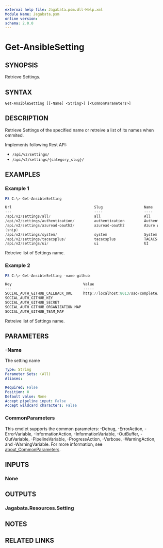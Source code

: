 ```yaml
---
external help file: Jagabata.psm.dll-Help.xml
Module Name: Jagabata.psm
online version:
schema: 2.0.0
---
```


# Get-AnsibleSetting

## SYNOPSIS
Retrieve Settings.

## SYNTAX

```
Get-AnsibleSetting [[-Name] <String>] [<CommonParameters>]
```

## DESCRIPTION
Retrieve Settings of the specified name or retreive a list of its names when ommited.

Implements following Rest API:  
- `/api/v2/settings/`  
- `/api/v2/settings/{category_slug}/`

## EXAMPLES

### Example 1
```powershell
PS C:\> Get-AnsibleSetting

Url                                      Slug                   Name
---                                      ----                   ----
/api/v2/settings/all/                    all                    All
/api/v2/settings/authentication/         authentication         Authentication
/api/v2/settings/azuread-oauth2/         azuread-oauth2         Azure AD OAuth2
(snip)
/api/v2/settings/system/                 system                 System
/api/v2/settings/tacacsplus/             tacacsplus             TACACS+
/api/v2/settings/ui/                     ui                     UI
```

Retreive list of Settings name.

### Example 2
```powershell
PS C:\> Get-AnsibleSetting -name github

Key                                 Value
---                                 -----
SOCIAL_AUTH_GITHUB_CALLBACK_URL     http://localhost:8013/sso/complete/github/
SOCIAL_AUTH_GITHUB_KEY
SOCIAL_AUTH_GITHUB_SECRET
SOCIAL_AUTH_GITHUB_ORGANIZATION_MAP
SOCIAL_AUTH_GITHUB_TEAM_MAP
```

Retreive list of Settings name.

## PARAMETERS

### -Name
The setting name

```yaml
Type: String
Parameter Sets: (All)
Aliases:

Required: False
Position: 0
Default value: None
Accept pipeline input: False
Accept wildcard characters: False
```

### CommonParameters
This cmdlet supports the common parameters: -Debug, -ErrorAction, -ErrorVariable, -InformationAction, -InformationVariable, -OutBuffer, -OutVariable, -PipelineVariable, -ProgressAction, -Verbose, -WarningAction, and -WarningVariable. For more information, see [about_CommonParameters](http://go.microsoft.com/fwlink/?LinkID=113216).

## INPUTS

### None
## OUTPUTS

### Jagabata.Resources.Setting
## NOTES

## RELATED LINKS
